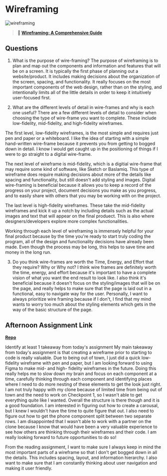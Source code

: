 # Wireframing

![wireframing](https://bcw.blob.core.windows.net/public/img/courses/2293087935019893)

> **📖 [Wireframing: A Comprehensive Guide](https://codeworksacademy.com/fs-student-guide/resources/wk1/06-Wireframing)**

## Questions

1. What is the purpose of wire-framing? 
The purpose of wireframing is to plan and map out the components and information and features that will be on a screen. It is typically the first phase of planning out a website/product. It includes making decisions about the organization of the screen, spacing, and functionality. It really focuses on the most important components of the web design, rather than on the styling, and intentionally limits all of the little details in order to keep it intuitively user-focused first. 

2. What are the different levels of detail in wire-frames and why is each one useful?
There are a few different levels of detail to consider when choosing the type of wire-frame you want to complete. These include low-fidelity, mid-fidelity, and high-fidelity wireframes. 

The first level, low-fidelity wireframes, is the most simple and requires just pen and paper or a whiteboard. I like the idea of starting with a simple hand-written wire-frame because it prevents you from getting to bogged down in detail. I know I would get caught up in the positioning of things if I were to go straight to a digital wire-frame.

The next level of wireframe is mid-fidelity, which is a digitial wire-frame that may require some kind of software, like Sketch or Baslamiq. This type of wireframe does require making decisions about more of the details like spacing and functionality, but still doesn't add styling and images. Digital wire-framing is beneficial because it allows you to keep a record of the progress on your project, document decisions you make as you progress, and to easily share with others that you may be working with on the project.

The last level is high-fidelity wireframes. These take the mid-fidelity wireframes and kick it up a notch by including details such as the actual images and text that will appear on the final produect. This is also where designers/developers explore more complex functionalities. 

Working through each level of wireframing is immensely helpful for your final product because by the time you're ready to start truly coding the program, all of the design and functionality decisions have already been made. 
Even though the process may be long, this helps to save time and money in the long run.

3. Do you think wire-frames are worth the Time, Energy, and Effort that they require? Why or Why not?
I think wire frames are definitely worth the time, energy, and effort because it's important to have a complete vision of what you want the end result to look like. I also think it's beneficial because it doesn't focus on the styling/images that will be on the page, and really helps to make sure that the page is laid out in a functional, easy to navigate way for the user. Personally, I want to always prioritize wire framing because if I don't, I find that my mind wants to worry too much about the styling elements which gets in the way of the basic structure of the page.

## Afternoon Assignment Link

**[Repo](https://github.com/JordanlDiaz/<ASSIGNMENT_REPO>)**

Identify at least 1 takeaway from today's assignment
My main takeaway from today's assignment is that creating a wireframe prior to starting to code is really valuable. Due to being out of town, I just did a quick low-fidelity wireframe with pen and paper, but I am looking forward to using Figma to make mid- and high- fidelity wireframes in the future. Doing this really helps me to slow down my brain and focus on each component at a time, carefully thinking through each component and identifying places where I need to do more nesting of these elements to get the look just right. I am not truly happy with my clone because of limited time from being out of town and the need to work on Checkpoint 1, so I wasn't able to get everything quite like I wanted. Overall the structure is there though and it is a good foundation. I am interested in figuring out how to create a carousal, but I knew I wouldn't have the time to quite figure that out. I also need to figure out how to get the phone component split between two separate rows. I am disappointed that I wasn't able to work with a partner on the clone because I know that would have been a very valuable experience to see how others are thinking through their wireframes and their code. I am really looking forward to future opportunities to do so!

From the reading assignment, I want to make sure I always keep in mind the most important parts of a wireframe so that I don't get bogged down in all the details. This includes spacing, layout, and information hierarchy. I also want to make sure that I am constantly thinking about user navigation and making it user friendly.